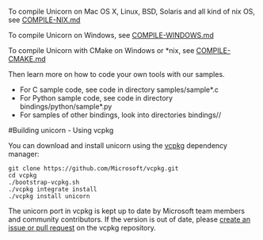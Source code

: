 To compile Unicorn on Mac OS X, Linux, BSD, Solaris and all kind of nix OS,
see [COMPILE-NIX.md](COMPILE-NIX.md)

To compile Unicorn on Windows, see [COMPILE-WINDOWS.md](COMPILE-WINDOWS.md)

To compile Unicorn with CMake on Windows or *nix, see
[COMPILE-CMAKE.md](COMPILE-CMAKE.md)

Then learn more on how to code your own tools with our samples.

 - For C sample code, see code in directory samples/sample*.c
 - For Python sample code, see code in directory bindings/python/sample*.py
 - For samples of other bindings, look into directories bindings/<language>/

#Building unicorn - Using vcpkg

You can download and install unicorn using the [vcpkg](https://github.com/Microsoft/vcpkg) dependency manager:

    git clone https://github.com/Microsoft/vcpkg.git
    cd vcpkg
    ./bootstrap-vcpkg.sh
    ./vcpkg integrate install
    ./vcpkg install unicorn

The unicorn port in vcpkg is kept up to date by Microsoft team members and community contributors. If the version is out of date, please [create an issue or pull request](https://github.com/Microsoft/vcpkg) on the vcpkg repository.
